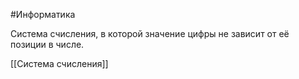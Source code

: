 #Информатика 

Система счисления, в которой значение цифры не зависит от её позиции в числе.


[[Система счисления]]